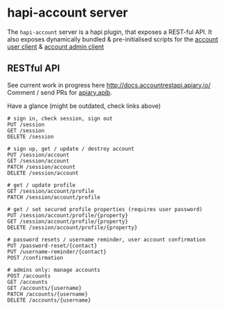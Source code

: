# hapi-account server

The `hapi-account` server is a hapi plugin, that exposes a REST-ful API.
It also exposes dynamically bundled & pre-initialised scripts for the
[account user client](../client) & [account admin client](../client/admin)

## RESTful API

See current work in progress here http://docs.accountrestapi.apiary.io/
Comment / send PRs for [apiary.apib](https://github.com/gr2m/account-rest-api/blob/master/apiary.apib).

Have a glance (might be outdated, check links above)

```
# sign in, check session, sign out
PUT /session
GET /session
DELETE /session

# sign up, get / update / destroy account
PUT /session/account
GET /session/account
PATCH /session/account
DELETE /session/account

# get / update profile
GET /session/account/profile
PATCH /session/account/profile

# get / set secured profile properties (requires user password)
PUT /session/account/profile/{property}
GET /session/account/profile/{property}
DELETE /session/account/profile/{property}

# password resets / username reminder, user account confirmation
PUT /password-reset/{contact}
PUT /username-reminder/{contact}
POST /confirmation

# admins only: manage accounts
POST /accounts
GET /accounts
GET /accounts/{username}
PATCH /accounts/{username}
DELETE /accounts/{username}
```
